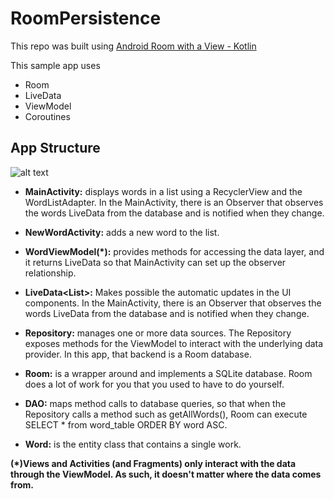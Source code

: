 # RoomPersistence

This repo was built using [Android Room with a View - Kotlin](https://codelabs.developers.google.com/codelabs/android-room-with-a-view-kotlin/#0)

This sample app uses
- Room
- LiveData
- ViewModel
- Coroutines

## App Structure
![alt text](https://codelabs.developers.google.com/codelabs/android-room-with-a-view-kotlin/img/cc45ecfbf5889f07.png)


- **MainActivity:** displays words in a list using a RecyclerView and the WordListAdapter. In the MainActivity, there is an Observer that observes the words LiveData from the database and is notified when they change.

- **NewWordActivity:** adds a new word to the list.

- **WordViewModel(*):** provides methods for accessing the data layer, and it returns LiveData so that MainActivity can set up the observer relationship.

- **LiveData<List<Word>>:** Makes possible the automatic updates in the UI components. In the MainActivity, there is an Observer that observes the words LiveData from the database and is notified when they change.

- **Repository:** manages one or more data sources. The Repository exposes methods for the ViewModel to interact with the underlying data provider. In this app, that backend is a Room database.

- **Room:** is a wrapper around and implements a SQLite database. Room does a lot of work for you that you used to have to do yourself.

- **DAO:** maps method calls to database queries, so that when the Repository calls a method such as getAllWords(), Room can execute SELECT * from word_table ORDER BY word ASC.

- **Word:** is the entity class that contains a single work.

**(*)Views and Activities (and Fragments) only interact with the data through the ViewModel. As such, it doesn't matter where the data comes from.**

